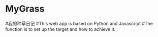 # MyGrass
#我的种草日记
#This web app is based on Python and Javascript
#The function is to set up the target and how to achieve it.
